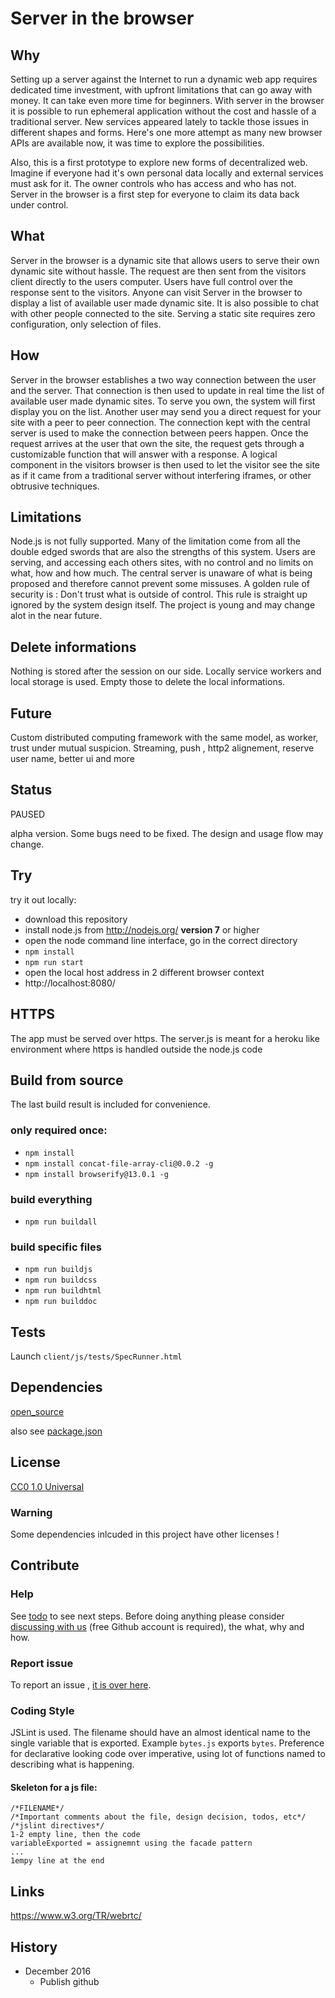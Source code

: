 # Server in the browser

## Why


Setting up a server against the Internet to run a dynamic web app requires dedicated time investment, with upfront limitations that can go away with money. It can take even more time for beginners. With server in the browser it is possible to run ephemeral application without the cost and hassle of a traditional server. New services appeared lately to tackle those issues in different shapes and forms. Here's one more attempt as many new browser APIs are available now, it was time to explore the possibilities. 

Also, this is a first prototype to explore new forms of decentralized web. Imagine if everyone had it's own personal data locally and external services must ask for it. The owner controls who has access and who has not. Server in the browser is a first step for everyone to claim its data back under control.

## What 

Server in the browser is a dynamic site that allows users to serve their own dynamic site without hassle. The request are then sent from the visitors client directly to the users computer. Users have full control over the response sent to the visitors. Anyone can visit Server in the browser to display a list of available user made dynamic site. It is also possible to chat with other people connected to the site. Serving a static site requires zero configuration, only selection of files.


## How

Server in the browser establishes a two way connection between the user and the server. That connection is then used to update in real time the list of available user made dynamic sites. To serve you own, the system will first display you on the list. Another user may send you a direct request for your site with a peer to peer connection. The connection kept with the central server is used to make the connection between peers happen. Once the request arrives at the user that own the site, the request gets through a customizable function that will answer with a response. A logical component in the visitors browser is then used to let the visitor see the site as if it came from a traditional server without interfering iframes, or other obtrusive techniques.



## Limitations

Node.js is not fully supported. Many of the limitation come from all the double edged swords that are also the strengths of this system. Users are serving, and accessing each others sites, with no control and no limits on what, how and how much. The central server is unaware of what is being proposed and therefore cannot prevent some missuses. A golden rule of security is : Don't trust what is outside of control. This rule is straight up ignored by the system design itself. The project is young and may change alot in the near future.


## Delete informations

Nothing is stored after the session on our side. Locally service workers and local storage is used. Empty those to delete the local informations.


## Future

Custom distributed computing framework with the same model, as worker, trust under mutual suspicion. Streaming, push , http2 alignement, reserve user name, better ui and more




## Status

PAUSED

alpha version. Some bugs need to be fixed. The design and usage flow may change.


## Try


try it out locally:


 * download this repository
 * install node.js from http://nodejs.org/ **version 7** or higher
 * open the node command line interface, go in the correct directory
 * `npm install`
 * `npm run start`
 * open the local host address in 2 different browser context
 * http://localhost:8080/


## HTTPS


The app must be served over https. The server.js is meant for a heroku like environment where https is handled outside the node.js code


## Build from source


The last build result is included for convenience.

 
### only required once:


 * `npm install`
 * `npm install concat-file-array-cli@0.0.2 -g`
 * `npm install browserify@13.0.1 -g`


### build everything 


 * `npm run buildall`
 

### build specific files


 * `npm run buildjs`
 * `npm run buildcss`
 * `npm run buildhtml`
 * `npm run builddoc`


## Tests


Launch `client/js/tests/SpecRunner.html`


## Dependencies


[open_source](client/html/built/open_source.min.html)

also see [package.json](./package.json)


## License


[CC0 1.0 Universal](https://creativecommons.org/publicdomain/zero/1.0/legalcode)


### Warning


Some dependencies inlcuded in this project have other licenses !


## Contribute


### Help 

See [todo](documentation/todo.txt) to see next steps. Before doing anything please consider [discussing with us](https://dystroy.org/miaou/3) (free Github account is required), the what, why and how. 


### Report issue

To report an issue , [it is over here](https://github.com/GrosSacASac/server-in-the-browser/issues).


### Coding Style


JSLint is used. The filename should have an almost identical name to the single variable that is exported. Example `bytes.js` exports `bytes`. Preference for declarative looking code over imperative, using lot of functions named to describing what is happening.


#### Skeleton for a js file:



    /*FILENAME*/
    /*Important comments about the file, design decision, todos, etc*/
    /*jslint directives*/
    1-2 empty line, then the code
    variableExported = assignemnt using the facade pattern
    ...
    1empy line at the end


## Links

https://www.w3.org/TR/webrtc/


## History

 * December 2016
     * Publish github

